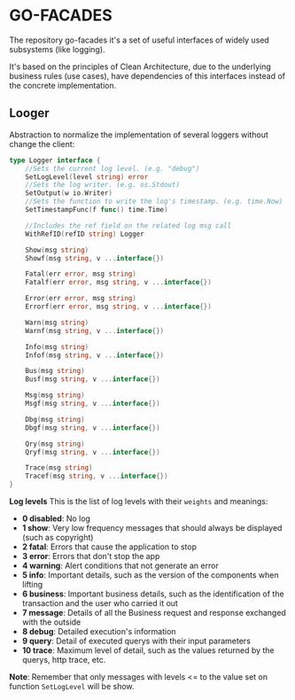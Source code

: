 # GO-FACADES

The repository go-facades it's a set of useful interfaces of widely used subsystems (like logging).

It's based on the principles of Clean Architecture, due to the underlying business rules (use cases), have dependencies of this interfaces instead of the concrete implementation.

## Looger

Abstraction to normalize the implementation of several loggers without change the client:
```go
type Logger interface {
	//Sets the current log level. (e.g. "debug")
	SetLogLevel(level string) error
	//Sets the log writer. (e.g. os.Stdout)
	SetOutput(w io.Writer)
	//Sets the function to write the log's timestamp. (e.g. time.Now)
	SetTimestampFunc(f func() time.Time)

	//Includes the ref field on the related log msg call
	WithRefID(refID string) Logger

	Show(msg string)
	Showf(msg string, v ...interface{})

	Fatal(err error, msg string)
	Fatalf(err error, msg string, v ...interface{})

	Error(err error, msg string)
	Errorf(err error, msg string, v ...interface{})

	Warn(msg string)
	Warnf(msg string, v ...interface{})

	Info(msg string)
	Infof(msg string, v ...interface{})

	Bus(msg string)
	Busf(msg string, v ...interface{})

	Msg(msg string)
	Msgf(msg string, v ...interface{})

	Dbg(msg string)
	Dbgf(msg string, v ...interface{})

	Qry(msg string)
	Qryf(msg string, v ...interface{})

	Trace(msg string)
	Tracef(msg string, v ...interface{})
}
```

**Log levels**
This is the list of log levels with their `weights` and meanings:
- **0 disabled**: No log
- **1 show**: Very low frequency messages that should always be displayed (such as copyright)
- **2 fatal**: Errors that cause the application to stop
- **3 error**: Errors that don't stop the app
- **4 warning**: Alert conditions that not generate an error
- **5 info**: Important details, such as the version of the components when lifting
- **6 business**: Important business details, such as the identification of the transaction and the user who carried it out
- **7 message**: Details of all the Business request and response exchanged with the outside
- **8 debug**: Detailed execution's information
- **9 query**: Detail of executed querys with their input parameters
- **10 trace**: Maximum level of detail, such as the values returned by the querys, http trace, etc.

**Note**: Remember that only messages with levels <= to the value set on function `SetLogLevel` will be show.